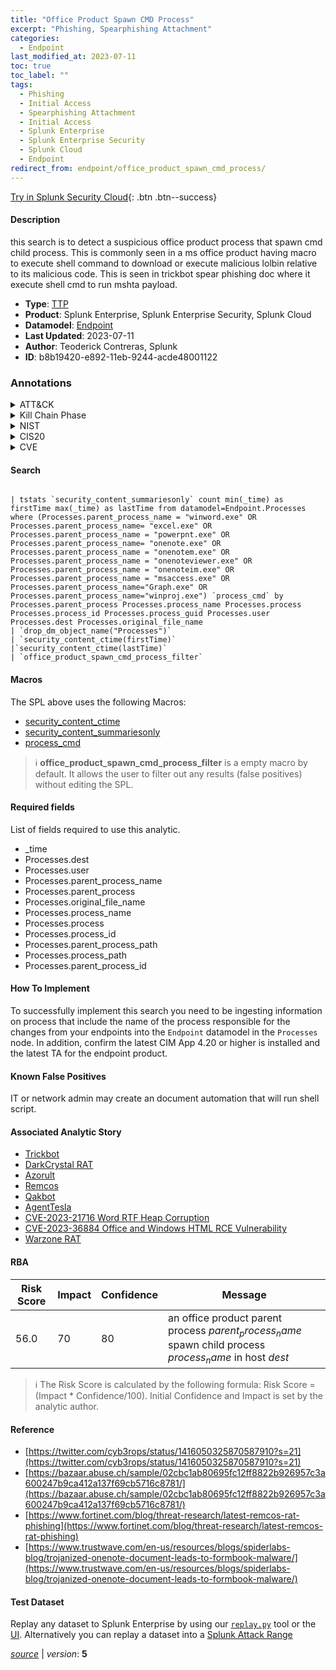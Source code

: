 ```yaml
---
title: "Office Product Spawn CMD Process"
excerpt: "Phishing, Spearphishing Attachment"
categories:
  - Endpoint
last_modified_at: 2023-07-11
toc: true
toc_label: ""
tags:
  - Phishing
  - Initial Access
  - Spearphishing Attachment
  - Initial Access
  - Splunk Enterprise
  - Splunk Enterprise Security
  - Splunk Cloud
  - Endpoint
redirect_from: endpoint/office_product_spawn_cmd_process/
---
```




[Try in Splunk Security Cloud](https://www.splunk.com/en_us/cyber-security.html){: .btn .btn--success}

#### Description

this search is to detect a suspicious office product process that spawn cmd child process. This is commonly seen in a ms office product having macro to execute shell command to download or execute malicious lolbin relative to its malicious code. This is seen in trickbot spear phishing doc where it execute shell cmd to run mshta payload.

- **Type**: [TTP](https://github.com/splunk/security_content/wiki/Detection-Analytic-Types)
- **Product**: Splunk Enterprise, Splunk Enterprise Security, Splunk Cloud
- **Datamodel**: [Endpoint](https://docs.splunk.com/Documentation/CIM/latest/User/Endpoint)
- **Last Updated**: 2023-07-11
- **Author**: Teoderick Contreras, Splunk
- **ID**: b8b19420-e892-11eb-9244-acde48001122

### Annotations
<details>
  <summary>ATT&CK</summary>

<div markdown="1">

#### [ATT&CK](https://attack.mitre.org/)

| ID          | Technique   | Tactic         |
| ----------- | ----------- |--------------- |
| [T1566](https://attack.mitre.org/techniques/T1566/) | Phishing | Initial Access |

| [T1566.001](https://attack.mitre.org/techniques/T1566/001/) | Spearphishing Attachment | Initial Access |

</div>
</details>


<details>
  <summary>Kill Chain Phase</summary>

<div markdown="1">

* Delivery


</div>
</details>


<details>
  <summary>NIST</summary>

<div markdown="1">

* DE.CM



</div>
</details>

<details>
  <summary>CIS20</summary>

<div markdown="1">

* CIS 10



</div>
</details>

<details>
  <summary>CVE</summary>

<div markdown="1">


</div>
</details>


#### Search

```

| tstats `security_content_summariesonly` count min(_time) as firstTime max(_time) as lastTime from datamodel=Endpoint.Processes where (Processes.parent_process_name = "winword.exe" OR Processes.parent_process_name= "excel.exe" OR Processes.parent_process_name = "powerpnt.exe" OR Processes.parent_process_name= "onenote.exe" OR Processes.parent_process_name = "onenotem.exe" OR Processes.parent_process_name = "onenoteviewer.exe" OR Processes.parent_process_name = "onenoteim.exe" OR Processes.parent_process_name = "msaccess.exe" OR  Processes.parent_process_name="Graph.exe" OR Processes.parent_process_name="winproj.exe") `process_cmd` by Processes.parent_process Processes.process_name Processes.process Processes.process_id Processes.process_guid Processes.user Processes.dest Processes.original_file_name 
| `drop_dm_object_name("Processes")` 
| `security_content_ctime(firstTime)` 
|`security_content_ctime(lastTime)` 
| `office_product_spawn_cmd_process_filter`
```

#### Macros
The SPL above uses the following Macros:
* [security_content_ctime](https://github.com/splunk/security_content/blob/develop/macros/security_content_ctime.yml)
* [security_content_summariesonly](https://github.com/splunk/security_content/blob/develop/macros/security_content_summariesonly.yml)
* [process_cmd](https://github.com/splunk/security_content/blob/develop/macros/process_cmd.yml)

> :information_source:
> **office_product_spawn_cmd_process_filter** is a empty macro by default. It allows the user to filter out any results (false positives) without editing the SPL.



#### Required fields
List of fields required to use this analytic.
* _time
* Processes.dest
* Processes.user
* Processes.parent_process_name
* Processes.parent_process
* Processes.original_file_name
* Processes.process_name
* Processes.process
* Processes.process_id
* Processes.parent_process_path
* Processes.process_path
* Processes.parent_process_id



#### How To Implement
To successfully implement this search you need to be ingesting information on process that include the name of the process responsible for the changes from your endpoints into the `Endpoint` datamodel in the `Processes` node. In addition, confirm the latest CIM App 4.20 or higher is installed and the latest TA for the endpoint product.
#### Known False Positives
IT or network admin may create an document automation that will run shell script.

#### Associated Analytic Story
* [Trickbot](/stories/trickbot)
* [DarkCrystal RAT](/stories/darkcrystal_rat)
* [Azorult](/stories/azorult)
* [Remcos](/stories/remcos)
* [Qakbot](/stories/qakbot)
* [AgentTesla](/stories/agenttesla)
* [CVE-2023-21716 Word RTF Heap Corruption](/stories/cve-2023-21716_word_rtf_heap_corruption)
* [CVE-2023-36884 Office and Windows HTML RCE Vulnerability](/stories/cve-2023-36884_office_and_windows_html_rce_vulnerability)
* [Warzone RAT](/stories/warzone_rat)




#### RBA

| Risk Score  | Impact      | Confidence   | Message      |
| ----------- | ----------- |--------------|--------------|
| 56.0 | 70 | 80 | an office product parent process $parent_process_name$ spawn child process $process_name$ in host $dest$ |


> :information_source:
> The Risk Score is calculated by the following formula: Risk Score = (Impact * Confidence/100). Initial Confidence and Impact is set by the analytic author.


#### Reference

* [https://twitter.com/cyb3rops/status/1416050325870587910?s=21](https://twitter.com/cyb3rops/status/1416050325870587910?s=21)
* [https://bazaar.abuse.ch/sample/02cbc1ab80695fc12ff8822b926957c3a600247b9ca412a137f69cb5716c8781/](https://bazaar.abuse.ch/sample/02cbc1ab80695fc12ff8822b926957c3a600247b9ca412a137f69cb5716c8781/)
* [https://www.fortinet.com/blog/threat-research/latest-remcos-rat-phishing](https://www.fortinet.com/blog/threat-research/latest-remcos-rat-phishing)
* [https://www.trustwave.com/en-us/resources/blogs/spiderlabs-blog/trojanized-onenote-document-leads-to-formbook-malware/](https://www.trustwave.com/en-us/resources/blogs/spiderlabs-blog/trojanized-onenote-document-leads-to-formbook-malware/)



#### Test Dataset
Replay any dataset to Splunk Enterprise by using our [`replay.py`](https://github.com/splunk/attack_data#using-replaypy) tool or the [UI](https://github.com/splunk/attack_data#using-ui).
Alternatively you can replay a dataset into a [Splunk Attack Range](https://github.com/splunk/attack_range#replay-dumps-into-attack-range-splunk-server)




[*source*](https://github.com/splunk/security_content/tree/develop/detections/endpoint/office_product_spawn_cmd_process.yml) \| *version*: **5**